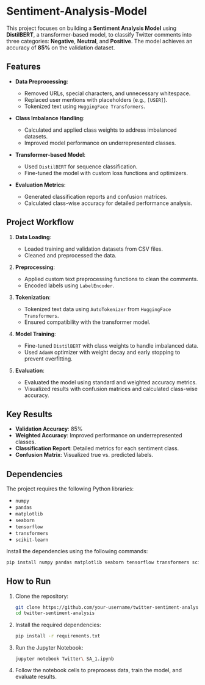 # Sentiment-Analysis-Model

This project focuses on building a **Sentiment Analysis Model** using **DistilBERT**, a transformer-based model, to classify Twitter comments into three categories: **Negative**, **Neutral**, and **Positive**. The model achieves an accuracy of **85%** on the validation dataset.

## Features

- **Data Preprocessing**: 
  - Removed URLs, special characters, and unnecessary whitespace.
  - Replaced user mentions with placeholders (e.g., `[USER]`).
  - Tokenized text using `HuggingFace Transformers`.

- **Class Imbalance Handling**:
  - Calculated and applied class weights to address imbalanced datasets.
  - Improved model performance on underrepresented classes.

- **Transformer-based Model**:
  - Used `DistilBERT` for sequence classification.
  - Fine-tuned the model with custom loss functions and optimizers.

- **Evaluation Metrics**:
  - Generated classification reports and confusion matrices.
  - Calculated class-wise accuracy for detailed performance analysis.

## Project Workflow

1. **Data Loading**:
   - Loaded training and validation datasets from CSV files.
   - Cleaned and preprocessed the data.

2. **Preprocessing**:
   - Applied custom text preprocessing functions to clean the comments.
   - Encoded labels using `LabelEncoder`.

3. **Tokenization**:
   - Tokenized text data using `AutoTokenizer` from `HuggingFace Transformers`.
   - Ensured compatibility with the transformer model.

4. **Model Training**:
   - Fine-tuned `DistilBERT` with class weights to handle imbalanced data.
   - Used `AdamW` optimizer with weight decay and early stopping to prevent overfitting.

5. **Evaluation**:
   - Evaluated the model using standard and weighted accuracy metrics.
   - Visualized results with confusion matrices and calculated class-wise accuracy.

## Key Results

- **Validation Accuracy**: 85%
- **Weighted Accuracy**: Improved performance on underrepresented classes.
- **Classification Report**: Detailed metrics for each sentiment class.
- **Confusion Matrix**: Visualized true vs. predicted labels.

## Dependencies

The project requires the following Python libraries:

- `numpy`
- `pandas`
- `matplotlib`
- `seaborn`
- `tensorflow`
- `transformers`
- `scikit-learn`

Install the dependencies using the following commands:

```bash
pip install numpy pandas matplotlib seaborn tensorflow transformers scikit-learn
```

## How to Run

1. Clone the repository:
   ```bash
   git clone https://github.com/your-username/twitter-sentiment-analysis.git
   cd twitter-sentiment-analysis
   ```

2. Install the required dependencies:
   ```bash
   pip install -r requirements.txt
   ```

3. Run the Jupyter Notebook:
   ```bash
   jupyter notebook Twitter\ SA_1.ipynb
   ```

4. Follow the notebook cells to preprocess data, train the model, and evaluate results.
